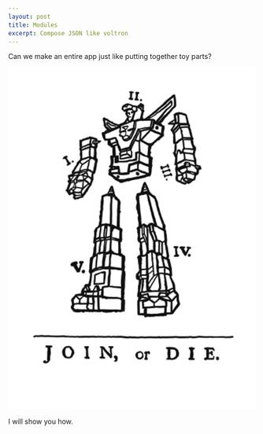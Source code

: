 ```yaml
---
layout: post
title: Modules
excerpt: Compose JSON like voltron
---
```


Can we make an entire app just like putting together toy parts?

<img src='/assets/voltro.jpg' class='bordered'>

I will show you how.
